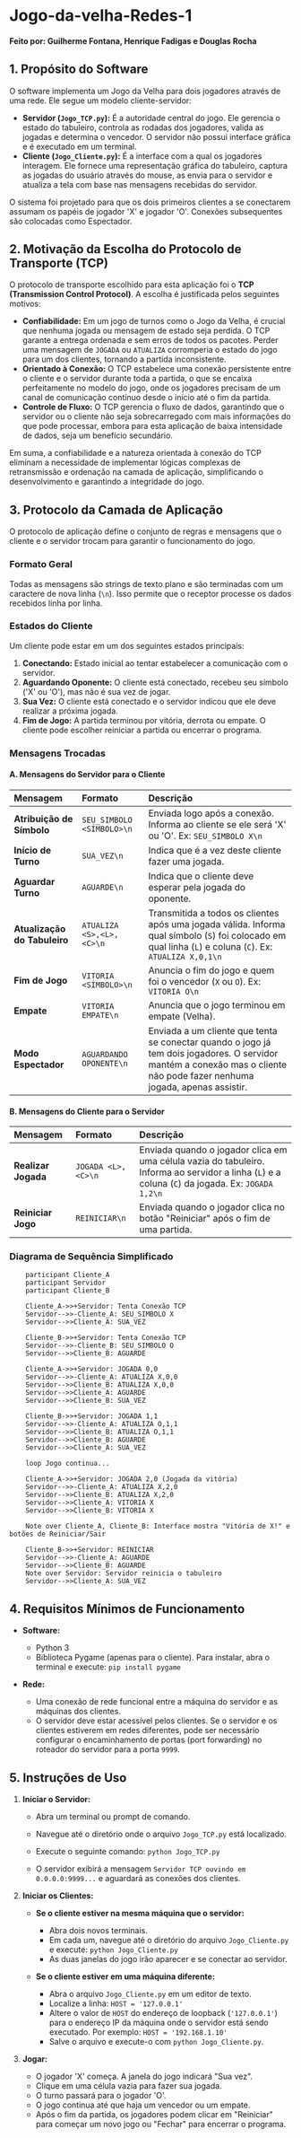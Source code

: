 # Jogo-da-velha-Redes-1

#### Feito por: Guilherme Fontana, Henrique Fadigas e Douglas Rocha

## 1\. Propósito do Software

O software implementa um Jogo da Velha para dois jogadores através de uma rede. Ele segue um modelo cliente-servidor:

  * **Servidor (`Jogo_TCP.py`):** É a autoridade central do jogo. Ele gerencia o estado do tabuleiro, controla as rodadas dos jogadores, valida as jogadas e determina o vencedor. O servidor não possui interface gráfica e é executado em um terminal.
  * **Cliente (`Jogo_Cliente.py`):** É a interface com a qual os jogadores interagem. Ele fornece uma representação gráfica do tabuleiro, captura as jogadas do usuário através do mouse, as envia para o servidor e atualiza a tela com base nas mensagens recebidas do servidor.

O sistema foi projetado para que os dois primeiros clientes a se conectarem assumam os papéis de jogador 'X' e jogador 'O'. Conexões subsequentes são colocadas como Espectador.

## 2\. Motivação da Escolha do Protocolo de Transporte (TCP)

O protocolo de transporte escolhido para esta aplicação foi o **TCP (Transmission Control Protocol)**. A escolha é justificada pelos seguintes motivos:

  * **Confiabilidade:** Em um jogo de turnos como o Jogo da Velha, é crucial que nenhuma jogada ou mensagem de estado seja perdida. O TCP garante a entrega ordenada e sem erros de todos os pacotes. Perder uma mensagem de `JOGADA` ou `ATUALIZA` corromperia o estado do jogo para um dos clientes, tornando a partida inconsistente.
  * **Orientado à Conexão:** O TCP estabelece uma conexão persistente entre o cliente e o servidor durante toda a partida, o que se encaixa perfeitamente no modelo do jogo, onde os jogadores precisam de um canal de comunicação contínuo desde o início até o fim da partida.
  * **Controle de Fluxo:** O TCP gerencia o fluxo de dados, garantindo que o servidor ou o cliente não seja sobrecarregado com mais informações do que pode processar, embora para esta aplicação de baixa intensidade de dados, seja um benefício secundário.

Em suma, a confiabilidade e a natureza orientada à conexão do TCP eliminam a necessidade de implementar lógicas complexas de retransmissão e ordenação na camada de aplicação, simplificando o desenvolvimento e garantindo a integridade do jogo.

## 3\. Protocolo da Camada de Aplicação

O protocolo de aplicação define o conjunto de regras e mensagens que o cliente e o servidor trocam para garantir o funcionamento do jogo.

### Formato Geral

Todas as mensagens são strings de texto plano e são terminadas com um caractere de nova linha (`\n`). Isso permite que o receptor processe os dados recebidos linha por linha.

### Estados do Cliente

Um cliente pode estar em um dos seguintes estados principais:

1.  **Conectando:** Estado inicial ao tentar estabelecer a comunicação com o servidor.
2.  **Aguardando Oponente:** O cliente está conectado, recebeu seu símbolo ('X' ou 'O'), mas não é sua vez de jogar.
3.  **Sua Vez:** O cliente está conectado e o servidor indicou que ele deve realizar a próxima jogada.
4.  **Fim de Jogo:** A partida terminou por vitória, derrota ou empate. O cliente pode escolher reiniciar a partida ou encerrar o programa.

### Mensagens Trocadas

#### **A. Mensagens do Servidor para o Cliente**

| Mensagem | Formato | Descrição |
| :--- | :--- | :--- |
| **Atribuição de Símbolo**| `SEU_SIMBOLO <SÍMBOLO>\n` | Enviada logo após a conexão. Informa ao cliente se ele será 'X' ou 'O'. Ex: `SEU_SIMBOLO X\n` |
| **Início de Turno** | `SUA_VEZ\n` | Indica que é a vez deste cliente fazer uma jogada. |
| **Aguardar Turno** | `AGUARDE\n` | Indica que o cliente deve esperar pela jogada do oponente. |
| **Atualização do Tabuleiro**| `ATUALIZA <S>,<L>,<C>\n` | Transmitida a todos os clientes após uma jogada válida. Informa qual símbolo (`S`) foi colocado em qual linha (`L`) e coluna (`C`). Ex: `ATUALIZA X,0,1\n` |
| **Fim de Jogo** | `VITORIA <SÍMBOLO>\n` | Anuncia o fim do jogo e quem foi o vencedor (`X` ou `O`). Ex: `VITORIA O\n` |
| **Empate** | `VITORIA EMPATE\n` | Anuncia que o jogo terminou em empate (Velha). |
| **Modo Espectador** | `AGUARDANDO OPONENTE\n` | Enviada a um cliente que tenta se conectar quando o jogo já tem dois jogadores. O servidor mantém a conexão mas o cliente não pode fazer nenhuma jogada, apenas assistir. |

#### **B. Mensagens do Cliente para o Servidor**

| Mensagem | Formato | Descrição |
| :--- | :--- | :--- |
| **Realizar Jogada** | `JOGADA <L>,<C>\n` | Enviada quando o jogador clica em uma célula vazia do tabuleiro. Informa ao servidor a linha (`L`) e a coluna (`C`) da jogada. Ex: `JOGADA 1,2\n` |
| **Reiniciar Jogo** | `REINICIAR\n` | Enviada quando o jogador clica no botão "Reiniciar" após o fim de uma partida. |

### Diagrama de Sequência Simplificado

```
    participant Cliente_A
    participant Servidor
    participant Cliente_B

    Cliente_A->>+Servidor: Tenta Conexão TCP
    Servidor-->>-Cliente_A: SEU_SIMBOLO X
    Servidor-->>Cliente_A: SUA_VEZ

    Cliente_B->>+Servidor: Tenta Conexão TCP
    Servidor-->>-Cliente_B: SEU_SIMBOLO O
    Servidor-->>Cliente_B: AGUARDE

    Cliente_A->>+Servidor: JOGADA 0,0
    Servidor-->>-Cliente_A: ATUALIZA X,0,0
    Servidor-->>Cliente_B: ATUALIZA X,0,0
    Servidor-->>Cliente_A: AGUARDE
    Servidor-->>Cliente_B: SUA_VEZ

    Cliente_B->>+Servidor: JOGADA 1,1
    Servidor-->>-Cliente_A: ATUALIZA O,1,1
    Servidor-->>Cliente_B: ATUALIZA O,1,1
    Servidor-->>Cliente_B: AGUARDE
    Servidor-->>Cliente_A: SUA_VEZ

    loop Jogo continua...

    Cliente_A->>+Servidor: JOGADA 2,0 (Jogada da vitória)
    Servidor-->>-Cliente_A: ATUALIZA X,2,0
    Servidor-->>Cliente_B: ATUALIZA X,2,0
    Servidor-->>Cliente_A: VITORIA X
    Servidor-->>Cliente_B: VITORIA X

    Note over Cliente_A, Cliente_B: Interface mostra "Vitória de X!" e botões de Reiniciar/Sair

    Cliente_B->>+Servidor: REINICIAR
    Servidor-->>-Cliente_A: AGUARDE
    Servidor-->>Cliente_B: AGUARDE
    Note over Servidor: Servidor reinicia o tabuleiro
    Servidor-->>Cliente_A: SUA_VEZ
```

## 4\. Requisitos Mínimos de Funcionamento

  * **Software:**

      * Python 3
      * Biblioteca Pygame (apenas para o cliente). Para instalar, abra o terminal e execute: `pip install pygame`

  * **Rede:**

      * Uma conexão de rede funcional entre a máquina do servidor e as máquinas dos clientes.
      * O servidor deve estar acessível pelos clientes. Se o servidor e os clientes estiverem em redes diferentes, pode ser necessário configurar o encaminhamento de portas (port forwarding) no roteador do servidor para a porta `9999`.

## 5\. Instruções de Uso

1.  **Iniciar o Servidor:**

      * Abra um terminal ou prompt de comando.
      * Navegue até o diretório onde o arquivo `Jogo_TCP.py` está localizado.
      * Execute o seguinte comando: `python Jogo_TCP.py`

      * O servidor exibirá a mensagem `Servidor TCP ouvindo em 0.0.0.0:9999...` e aguardará as conexões dos clientes.

2.  **Iniciar os Clientes:**

      * **Se o cliente estiver na mesma máquina que o servidor:**
          * Abra dois novos terminais.
          * Em cada um, navegue até o diretório do arquivo `Jogo_Cliente.py` e execute: `python Jogo_Cliente.py`
          * As duas janelas do jogo irão aparecer e se conectar ao servidor.

      * **Se o cliente estiver em uma máquina diferente:**
          * Abra o arquivo `Jogo_Cliente.py` em um editor de texto.
          * Localize a linha: `HOST = '127.0.0.1'`
          * Altere o valor de `HOST` do endereço de loopback (`'127.0.0.1'`) para o endereço IP da máquina onde o servidor está sendo executado. Por exemplo: `HOST = '192.168.1.10'`
          * Salve o arquivo e execute-o com `python Jogo_Cliente.py`.

3.  **Jogar:**

      * O jogador 'X' começa. A janela do jogo indicará "Sua vez".
      * Clique em uma célula vazia para fazer sua jogada.
      * O turno passará para o jogador 'O'.
      * O jogo continua até que haja um vencedor ou um empate.
      * Após o fim da partida, os jogadores podem clicar em "Reiniciar" para começar um novo jogo ou "Fechar" para encerrar o programa.
